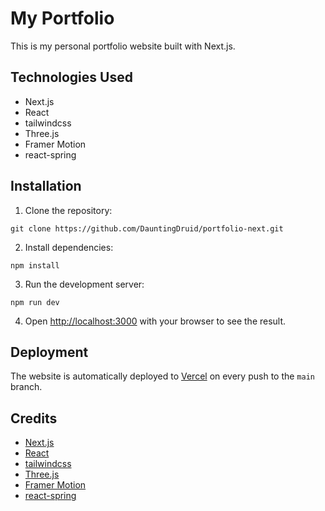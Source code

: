 # My Portfolio

This is my personal portfolio website built with Next.js.

## Technologies Used

- Next.js
- React
- tailwindcss
- Three.js
- Framer Motion
- react-spring


## Installation

1. Clone the repository:
```
git clone https://github.com/DauntingDruid/portfolio-next.git
```

2. Install dependencies:
```
npm install
```

3. Run the development server:
```
npm run dev
```

4. Open [http://localhost:3000](http://localhost:3000) with your browser to see the result.

## Deployment

The website is automatically deployed to [Vercel](https://vercel.com) on every push to the `main` branch.


## Credits
- [Next.js](https://nextjs.org)
- [React](https://reactjs.org/)
- [tailwindcss](https://tailwindcss.com/)
- [Three.js](https://threejs.org/)
- [Framer Motion](https://www.framer.com/motion/)
- [react-spring](https://www.react-spring.dev/)
